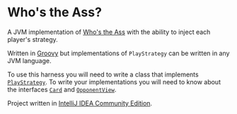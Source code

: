 # Who's the Ass?

A JVM implementation of [Who's the Ass](http://en.wikipedia.org/wiki/Who's_the_Ass%3F) with the ability to inject each player's strategy.

Written in [Groovy](http://groovy.codehaus.org/) but implementations of `PlayStrategy` can be written in any JVM language.

To use this harness you will need to write a class that implements [`PlayStrategy`](https://github.com/dnahodil/whostheass/blob/master/src/com/fgi/whostheass/strategy/PlayStrategy.java). To write your implementations you will need to know about the interfaces [`Card`](https://github.com/dnahodil/whostheass/blob/master/src/com/fgi/whostheass/cards/Card.java) and [`OpponentView`](https://github.com/dnahodil/whostheass/blob/master/src/com/fgi/whostheass/player/OpponentView.java).

Project written in [IntelliJ IDEA Community Edition](http://www.jetbrains.com/idea/free_java_ide.html).
